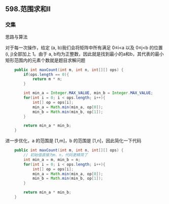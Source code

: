## 598.范围求和II

### 交集

思路与算法

对于每一次操作，给定 (a, b)我们会将矩阵中所有满足 0≤i<a 以及 0≤j<b 的位置 (i, j)全部加上 1。由于 a, b均为正整数，因此就是找到最小的a和b，其代表的最小矩形范围内的元素个数就是题目求解问题

```java
    public int maxCount(int m, int n, int[][] ops) {
        if(ops.length == 0){
            return m * n;
        }

        int min_a = Integer.MAX_VALUE, min_b = Integer.MAX_VALUE;
        for(int i = 0; i < ops.length; i++){
            int[] op = ops[i];
            min_a = Math.min(min_a, op[0]);
            min_b = Math.min(min_b, op[1]);
        }

        return min_a * min_b;
    }
```



进一步优化，a 的范围是 [1,m]，b 的范围是 [1,n]，因此简化一下代码

```java
    public int maxCount(int m, int n, int[][] ops) {
        // 初始值直接为m、n，代码更精简了
        int min_a = m, min_b = n;
        for(int i = 0; i < ops.length; i++){
            int[] op = ops[i];
            min_a = Math.min(min_a, op[0]);
            min_b = Math.min(min_b, op[1]);
        }

        return min_a * min_b;
    }
```
